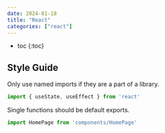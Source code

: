 ```yaml
---
date: 2024-01-18
title: "React"
categories: ["react"]
---
```


- toc
{:toc}

## Style Guide

Only use named imports if they are a part of a library.

```js
import { useState, useEffect } from 'react'
```

Single functions should be default exports.

```js
import HomePage from 'components/HomePage'
```
